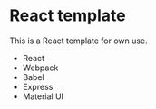 # React template

This is a React template for own use.

- React  
- Webpack  
- Babel
- Express
- Material UI

